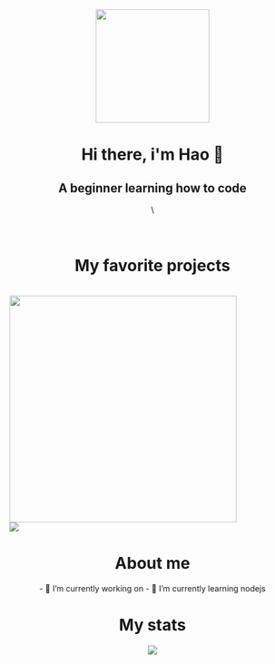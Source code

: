 <div align='center'>
  <img align='center' width='200' height='200' src='https://media.giphy.com/media/zhYSVCirREeIZtONCI/giphy.gif'>
  <h1 align='center'>Hi there, i'm Hao 👋</h1>
  <h2 align='center'>A beginner learning how to code</h2>\
  <br><br><br>
</div>

<!-- Projects -->
<h1 align='center'>My favorite projects</h1>
<br>
<div>
  <a href='https://github.com/lvhao03/Simple-weather-app'>
    <img width='400' src='https://user-images.githubusercontent.com/87526625/189522170-b802a469-f197-494f-ac1c-6926e12dfb5b.PNG'><br>
    <img src='https://github-readme-stats.vercel.app/api/pin/?username=lvhao03&repo=Simple-weather-app&theme=rose_pine'>
  </a>
</div>
<!-- About me -->
<div align='center'>
  <h1>About me</h1>
  - 🔭 I’m currently working on 
  - 🌱 I’m currently learning nodejs
</div>


<!-- Stats -->
<div align='center'>
  <h1>My stats</h1>
  <img src='https://github-readme-stats.vercel.app/api?username=hao03&show_icons=true&theme=rose_pine'>
</div>
<!--
**lvhao03/lvhao03** is a ✨ _special_ ✨ repository because its `README.md` (this file) appears on your GitHub profile.

Here are some ideas to get you started:

- 🔭 I’m currently working on ...
- 🌱 I’m currently learning ...
- 👯 I’m looking to collaborate on ...
- 🤔 I’m looking for help with ...
- 💬 Ask me about ...
- 📫 How to reach me: ...
- 😄 Pronouns: ...
- ⚡ Fun fact: ...
-->
